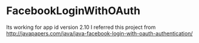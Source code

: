 # FacebookLoginWithOAuth
Its working for app id version 2.10
I referred this project from http://javapapers.com/java/java-facebook-login-with-oauth-authentication/
